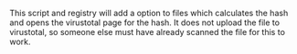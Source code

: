 This script and registry will add a option to files which calculates the hash and opens the virustotal page for the hash.
It does not upload the file to virustotal, so someone else must have already scanned the file for this to work.

